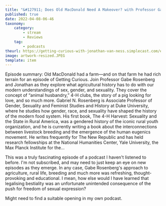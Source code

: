 ```yaml
---
title: "&#127911; Does Old MacDonald Need A Makeover? with Professor Gabe Rosenberg"
published: true
date: 2022-04-08-06-46
taxonomy:
    category:
        - stream
        - Reviews
    tag:
        - podcasts
theurl: https://getting-curious-with-jonathan-van-ness.simplecast.com/episodes/does-old-macdonald-need-a-makeover-with-professor-gabe-rosenberg-af8EKtl5
image: artwork-resized.JPEG
template: item
---
```


Episode summary: Old MacDonald had a farm&mdash;and on that farm he had rich terrain for an episode of Getting Curious. Join Professor Gabe Rosenberg and Jonathan as they explore what agricultural history has to do with our modern understandings of sex, gender, and sexuality. They cover the concept of &ldquo;animal husbandry,&rdquo; 4-H clubs, the story of a pig looking for love, and so much more. Gabriel N. Rosenberg is Associate Professor of Gender, Sexuality and Feminist Studies and History at Duke University, where he studies how gender, race, and sexuality have shaped the history of the modern food system. His first book, The 4-H Harvest: Sexuality and the State in Rural America, was a gendered history of the iconic rural youth organization, and he is currently writing a book about the interconnections between livestock breeding and the emergence of the human eugenics movement. He writes frequently for The New Republic and has held research fellowships at the National Humanities Center, Yale University, the Max Planck Institute for the&hellip;

This was a truly fascinating episode of a podcast I haven't listened to before. I'm not subscribed, and may need to just keep an eye on new episodes as they emerge. In any case, Gabe Rosenberg's approach to agriculture, rural life, breeding and much more was refreshing, thought-provoking and educational. I mean, how else would I have learned that legalising bestiality was an unfortunate unintended consequence of the push for freedom of sexual expression?

Might need to find a suitable opening in my own podcast.
